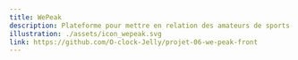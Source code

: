```yaml
---
title: WePeak
description: Plateforme pour mettre en relation des amateurs de sports outdoor.
illustration: ./assets/icon_wepeak.svg
link: https://github.com/O-clock-Jelly/projet-06-we-peak-front
---
```

